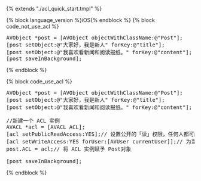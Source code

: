 {% extends "./acl_quick_start.tmpl" %}

{% block language_version %}iOS{% endblock %}
{% block code_not_use_acl %}
<pre lang="objc">
AVObject *post = [AVObject objectWithClassName:@"Post"];
[post setObject:@"大家好，我是新人" forKey:@"title"];
[post setObject:@"我喜欢看新闻和阅读报纸。" forKey:@"content"];
[post saveInBackground];
</pre>
{% endblock %}

{% block code_use_acl %}

<pre lang="objc">
AVObject *post = [AVObject objectWithClassName:@"Post"];
[post setObject:@"大家好，我是新人" forKey:@"title"];
[post setObject:@"我喜欢看新闻和阅读报纸。" forKey:@"content"];
    
//新建一个 ACL 实例
AVACL *acl = [AVACL ACL];
[acl setPublicReadAccess:YES];// 设置公开的「读」权限，任何人都可阅读
[acl setWriteAccess:YES forUser:[AVUser currentUser]];// 为当前用户赋予「写」权限
post.ACL = acl;// 将 ACL 实例赋予 Post对象
    
[post saveInBackground];
</pre>

{% endblock %}

